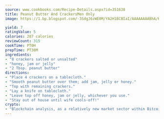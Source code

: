 ```yaml
---
source: www.cookbooks.com/Recipe-Details.aspx?id=351638
title: Peanut Butter And CrackersMen Only  
image: https://1.bp.blogspot.com/-3SdgJ6zWE0M/YA2H1BCBIaI/AAAAAAAABhA/KLu9yTsYBMkJQudB_uFGwTypBtmTiBfZgCLcBGAsYHQ/s320/4.png

yield: 7
ratingValue: 5
calories: 287 calories
reviewCount: 315
cookTime: PT0H
prepTime: PT38M
ingredients:
- "8 crackers salted or unsalted"
- "honey, jam or jelly"
- "2 Tbsp. peanut butter"
directions:
- "Place 4 crackers on a tablecloth."
- "Smooth peanut butter over them; add jam, jelly or honey."
- "Top with remaining crackers."
- "Lay a knife on tablecloth."
- "Leave top off honey, jam or jelly, whichever you use."
- "Stay out of house until wife cools-off!"
crypto:
- "Blockchain analysis, as a relatively new market sector within Bitcoin, demonstrates the weakness of pseudonymity."
---
```

